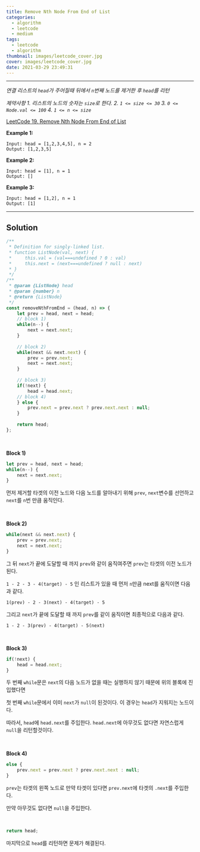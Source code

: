 ```yaml
---
title: Remove Nth Node From End of List
categories:
  - algorithm
  - leetcode
  - medium
tags:
  - leetcode
  - algorithm
thumbnail: images/leetcode_cover.jpg
cover: images/leetcode_cover.jpg
date: 2021-03-29 23:49:31
---
```


---

<!--more-->
*연결 리스트의 `head`가 주어질때 뒤에서 `n`번째 노드를 제거한 후 `head`를 리턴*

*제약사항*
*1. 리스트의 노드의 숫자는 `size`로 한다.*
*2. `1 <= size <= 30`*
*3. `0 <= Node.val <= 100`*
*4. `1 <= n <= size`*

[LeetCode 19. Remove Nth Node From End of List](https://leetcode.com/problems/remove-nth-node-from-end-of-list/)

**Example 1:**

```
Input: head = [1,2,3,4,5], n = 2
Output: [1,2,3,5]
```
**Example 2:**

```
Input: head = [1], n = 1
Output: []
```

**Example 3:**

```
Input: head = [1,2], n = 1
Output: [1]
```

---

## Solution

```javascript
/**
 * Definition for singly-linked list.
 * function ListNode(val, next) {
 *     this.val = (val===undefined ? 0 : val)
 *     this.next = (next===undefined ? null : next)
 * }
 */
/**
 * @param {ListNode} head
 * @param {number} n
 * @return {ListNode}
 */
const removeNthFromEnd = (head, n) => {
    let prev = head, next = head;
    // block 1)
    while(n--) {
        next = next.next;
    }
    
    // block 2)
    while(next && next.next) {
        prev = prev.next;
        next = next.next;
    }
    
    // block 3)
    if(!next) {
        head = head.next;
    // block 4)
    } else {
        prev.next = prev.next ? prev.next.next : null;
    }
    
    return head;
};
```
<br />

**Block 1)**

```javascript
let prev = head, next = head;
while(n--) {
	next = next.next;
}
```
먼저 제거할 타겟의 이전 노드와 다음 노드를 알아내기 위해 `prev`, `next`변수를 선언하고 `next`를 `n`번 만큼 움직인다.

<br />

**Block 2)**

```javascript
while(next && next.next) {
	prev = prev.next;
	next = next.next;
}
```
그 뒤 `next`가 끝에 도달할 때 까지 `prev`와 같이 움직여주면 `prev`는 타겟의 이전 노드가 된다.

`1 - 2 - 3 - 4(target) - 5` 인 리스트가 있을 때 먼저 `n`만큼 next를 움직이면 다음과 같다.

`1(prev) - 2 - 3(next) - 4(target) - 5`

그리고 `next`가 끝에 도달할 때 까지 `prev`를 같이 움직이면 최종적으로 다음과 같다.

`1 - 2 - 3(prev) - 4(target) - 5(next)`

<br />

**Block 3)**

```javascript
if(!next) {
	head = head.next;
}
```
두 번째 `while`문은 `next`의 다음 노드가 없을 때는 실행하지 않기 때문에 위의 블록에 진입했다면

첫 번째 `while`문에서 이미 `next`가 `null`이 된것이다. 이 경우는 `head`가 지워지는 노드이다.

따라서, `head`에 `head.next`를 주입한다. `head.next`에 아무것도 없다면 자연스럽게 `null`을 리턴할것이다.

<br />

**Block 4)**

```javascript
else {
	prev.next = prev.next ? prev.next.next : null;
}
```
`prev`는 타겟의 왼쪽 노드로 만약 타겟이 있다면 `prev.next`에 타겟의 `.next`를 주입한다.

만약 아무것도 없다면 `null`을 주입한다.

<br />

```javascript
return head;
```
마지막으로 `head`를 리턴하면 문제가 해결된다.